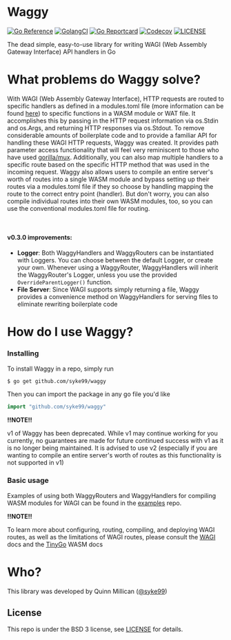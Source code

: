 # Waggy
[![Go Reference](https://pkg.go.dev/badge/github.com/syke99/waggy.svg)](https://pkg.go.dev/github.com/syke99/waggy)
[![GolangCI](https://golangci.com/badges/github.com/syke99/waggy.svg)](https://golangci.com/r/github.com/syke99/waggy)
[![Go Reportcard](https://goreportcard.com/badge/github.com/syke99/waggy)](https://goreportcard.com/report/github.com/syke99/waggy)
[![Codecov](https://codecov.io/gh/syke99/waggy/branch/main/graph/badge.svg?token=KDYH3JO1QI)](https://codecov.io/gh/syke99/waggy)
[![LICENSE](https://img.shields.io/github/license/syke99/waggy)](https://pkg.go.dev/github.com/syke99/waggy/blob/master/LICENSE)

The dead simple, easy-to-use library for writing WAGI (Web Assembly Gateway Interface) API handlers in Go

What problems do Waggy solve?
=====
With WAGI (Web Assembly Gateway Interface), HTTP requests are routed to specific handlers as defined in a modules.toml file
(more information can be found [here](https://github.com/deislabs/wagi)) to specific functions in a WASM module or WAT file.
It accomplishes this by passing in the HTTP request information via os.Stdin and os.Args, and returning HTTP responses via
os.Stdout. To remove considerable amounts of boilerplate code and to provide a familiar API for handling these WAGI HTTP
requests, Waggy was created. It provides path parameter access functionality that will feel very reminiscent to those who 
have used [gorilla/mux](https://github.com/gorilla/mux). Additionally, you can also map multiple handlers to a specific route
based on the specific HTTP method that was used in the incoming request. Waggy also allows users to compile an entire server's 
worth of routes into a single WASM module and bypass setting up their routes via a modules.toml file if they so choose by 
handling mapping the route to the correct entry point (handler). But don't worry, you can also compile individual routes into 
their own WASM modules, too, so you can use the conventional modules.toml file for routing.

</br>

#### v0.3.0 improvements:
* **Logger**: Both WaggyHandlers and WaggyRouters can be instantiated with Loggers. You can choose between the default Logger, or create your own.
Whenever using a WaggyRouter, WaggyHandlers will inherit the WaggyRouter's Logger, unless you use the provided `OverrideParentLogger()` function.
* **File Server**: Since WAGI supports simply returning a file, Waggy provides a convenience method on WaggyHandlers for serving files to eliminate
rewriting boilerplate code

How do I use Waggy?
====

### Installing
To install Waggy in a repo, simply run

```bash
$ go get github.com/syke99/waggy
```

Then you can import the package in any go file you'd like

```go
import "github.com/syke99/waggy"
```

**!!NOTE!!**

v1 of Waggy has been deprecated. While v1 may continue working for you currently, no guarantees are made for 
future continued success with v1 as it is no longer being maintained. It is advised to use v2 (especially if you
are wanting to compile an entire server's worth of routes as this functionality is not supported in v1)

### Basic usage

Examples of using both WaggyRouters and WaggyHandlers for compiling WASM modules for WAGI can be found in the [examples](https://github.com/syke99/waggy-examples) repo.

**!!NOTE!!**

To learn more about configuring, routing, compiling, and deploying WAGI routes, as well as
the limitations of WAGI routes, please consult the [WAGI](https://github.com/deislabs/wagi/tree/main/docs) docs
and the [TinyGo](https://tinygo.org/docs/guides/webassembly/) WASM docs

Who?
====

This library was developed by Quinn Millican ([@syke99](https://github.com/syke99))


## License

This repo is under the BSD 3 license, see [LICENSE](../LICENSE) for details.
